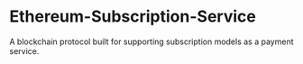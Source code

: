 # Ethereum-Subscription-Service
A blockchain protocol built for supporting subscription models as a payment service.

